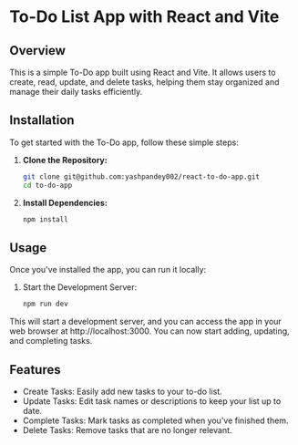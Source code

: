 # To-Do List App with React and Vite

## Overview

This is a simple To-Do app built using React and Vite. It allows users to create, read, update, and delete tasks, helping them stay organized and manage their daily tasks efficiently.

## Installation

To get started with the To-Do app, follow these simple steps:

1. **Clone the Repository:**

    ```bash
    git clone git@github.com:yashpandey002/react-to-do-app.git
    cd to-do-app
    ```

2. **Install Dependencies:**

    ```bash
    npm install
    ```

## Usage

Once you've installed the app, you can run it locally:

1. Start the Development Server:

    ```bash
    npm run dev
    ```

This will start a development server, and you can access the app in your web browser at http://localhost:3000. You can now start adding, updating, and completing tasks.

## Features

-   Create Tasks: Easily add new tasks to your to-do list.
-   Update Tasks: Edit task names or descriptions to keep your list up to date.
-   Complete Tasks: Mark tasks as completed when you've finished them.
-   Delete Tasks: Remove tasks that are no longer relevant.

